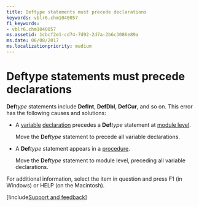 ```yaml
---
title: Deftype statements must precede declarations
keywords: vblr6.chm1040057
f1_keywords:
- vblr6.chm1040057
ms.assetid: 1cbcf2e1-cd74-7d92-2d7a-2b6c3086e89a
ms.date: 06/08/2017
ms.localizationpriority: medium
---
```



# Deftype statements must precede declarations

 **Def**_type_ statements include **DefInt**, **DefDbl**, **DefCur**, and so on. This error has the following causes and solutions:



- A [variable](../../Glossary/vbe-glossary.md#variable) [declaration](../../Glossary/vbe-glossary.md#declaration) precedes a **Def**_type_ statement at [module level](../../Glossary/vbe-glossary.md#module-level).
    
    Move the **Def**_type_ statement to precede all variable declarations.
    
- A **Def**_type_ statement appears in a [procedure](../../Glossary/vbe-glossary.md#procedure).
    
    Move the **Def**_type_ statement to module level, preceding all variable declarations.
    

For additional information, select the item in question and press F1 (in Windows) or HELP (on the Macintosh).

[!include[Support and feedback](~/includes/feedback-boilerplate.md)]
